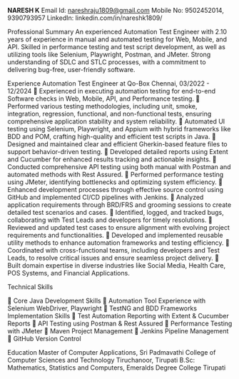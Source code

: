 <b>NARESH K</b>
Email Id: nareshraju1809@gmail.com								 Mobile No: 9502452014, 9390793957 LinkedIn: linkedin.com/in/nareshk1809/

Professional Summary
An experienced Automation Test Engineer with 2.10 years of experience in manual and automated testing for Web, Mobile, and API. Skilled in performance testing and test script development, as well as utilizing tools like Selenium, Playwright, Postman, and JMeter. Strong understanding of SDLC and STLC processes, with a commitment to delivering bug-free, user-friendly software.

Experience
Automation Test Engineer at Qo-Box Chennai, 03/2022 - 12/2024
	Experienced in executing automation testing for end-to-end Software checks in Web, Mobile, API, and Performance testing.
	Performed various testing methodologies, including unit, smoke, integration, regression, functional, and non-functional tests, ensuring comprehensive application stability and system reliability.
	Automated UI testing using Selenium, Playwright, and Appium with hybrid frameworks like BDD and POM, crafting high-quality and efficient test scripts in Java.
	Designed and maintained clear and efficient Gherkin-based feature files to support behavior-driven testing.
	Developed detailed reports using Extent and Cucumber for enhanced results tracking and actionable insights.
	Conducted comprehensive API testing using both manual with Postman and automated methods with Rest Assured.
	Performed performance testing using JMeter, identifying bottlenecks and optimizing system efficiency.
	Enhanced development processes through effective source control using GitHub and implemented CI/CD pipelines with Jenkins.
	Analyzed application requirements through BRD/FRS and grooming sessions to create detailed test scenarios and cases.
	Identified, logged, and tracked bugs, collaborating with Test Leads and developers for timely resolutions.
	Reviewed and updated test cases to ensure alignment with evolving project requirements and functionalities.
	Developed and implemented reusable utility methods to enhance automation frameworks and testing efficiency.
	Coordinated with cross-functional teams, including developers and Test Leads, to resolve critical issues and ensure seamless project delivery.
	Built domain expertise in diverse industries like Social Media, Health Care, POS Systems, and Financial Applications.

Technical Skills
 
	Core Java Development Skills 
	Automation Tool Experience with Selenium WebDriver, Playwright 
	TestNG and BDD Frameworks Implementation Skills 
	Test Automation Reporting with Extent & Cucumber Reports 
	API Testing using Postman & Rest Assured 
	Performance Testing with JMeter 
	Maven Project Management 
	Jenkins Pipeline Management 
	GitHub Version Control
 


Education
Master of Computer Applications, Sri Padmavathi College of Computer Sciences and Technology Tiruchanoor, Tirupati
B.Sc: Mathematics, Statistics and Computers, Emeralds Degree College Tirupati
